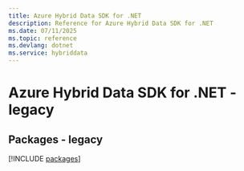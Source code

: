 ```yaml
---
title: Azure Hybrid Data SDK for .NET
description: Reference for Azure Hybrid Data SDK for .NET
ms.date: 07/11/2025
ms.topic: reference
ms.devlang: dotnet
ms.service: hybriddata
---
```

# Azure Hybrid Data SDK for .NET - legacy
## Packages - legacy
[!INCLUDE [packages](hybrid-data-index.md)]